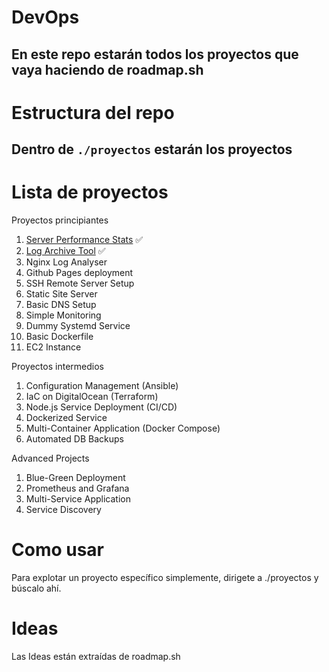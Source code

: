 # DevOps
En este repo estarán todos los proyectos que vaya haciendo de roadmap.sh
---
# Estructura del repo
Dentro de ``./proyectos`` estarán los proyectos
---

# Lista de proyectos
Proyectos principiantes

1. [Server Performance Stats](https://github.com/v019-exe/devops/tree/main/proyectos/Server%20Performance%20Tool) ✅
2. [Log Archive Tool](https://github.com/v019-exe/devops/tree/main/proyectos/Log%20Archive%20Tool) ✅
3. Nginx Log Analyser
4. Github Pages deployment
5. SSH Remote Server Setup
6. Static Site Server
7. Basic DNS Setup
8. Simple Monitoring
9. Dummy Systemd Service
10. Basic Dockerfile
11. EC2 Instance

Proyectos intermedios
1. Configuration Management (Ansible)
2. IaC on DigitalOcean (Terraform)
3. Node.js Service Deployment (CI/CD)
4. Dockerized Service
5. Multi-Container Application (Docker Compose)
6. Automated DB Backups

Advanced Projects
1. Blue-Green Deployment
2. Prometheus and Grafana
3. Multi-Service Application
4. Service Discovery

# Como usar

Para explotar un proyecto específico simplemente, dirigete a ./proyectos y búscalo ahí.

# Ideas
Las Ideas están extraídas de roadmap.sh